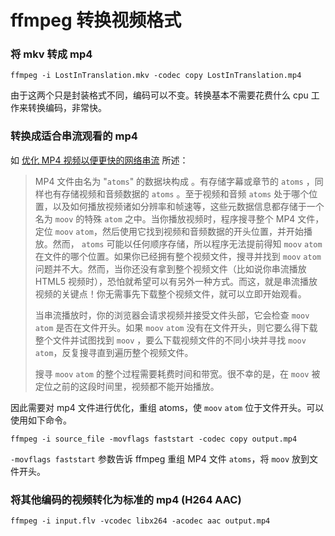 # ffmpeg 转换视频格式

### 将 mkv 转成 mp4

```
ffmpeg -i LostInTranslation.mkv -codec copy LostInTranslation.mp4
```
由于这两个只是封装格式不同，编码可以不变。转换基本不需要花费什么 cpu 工作来转换编码，非常快。

### 转换成适合串流观看的 mp4

如 [优化 MP4 视频以便更快的网络串流](https://macplay.github.io/posts/you-hua-mp4-shi-pin-yi-bian-geng-kuai-de-wang-luo-chuan-liu/) 所述：  

> MP4 文件由名为 "`atoms`" 的数据块构成 。有存储字幕或章节的 `atoms` ，同样也有存储视频和音频数据的 `atoms` 。至于视频和音频 `atoms` 处于哪个位置，以及如何播放视频诸如分辨率和帧速等，这些元数据信息都存储于一个名为 `moov` 的特殊 `atom` 之中。当你播放视频时，程序搜寻整个 MP4 文件，定位 `moov` `atom`，然后使用它找到视频和音频数据的开头位置，并开始播放。然而， `atoms` 可能以任何顺序存储，所以程序无法提前得知 `moov` `atom` 在文件的哪个位置。如果你已经拥有整个视频文件，搜寻并找到 `moov` `atom` 问题并不大。然而，当你还没有拿到整个视频文件（比如说你串流播放 HTML5 视频时），恐怕就希望可以有另外一种方式。而这，就是串流播放视频的关键点！你无需事先下载整个视频文件，就可以立即开始观看。
> 
> 当串流播放时，你的浏览器会请求视频并接受文件头部，它会检查 `moov` `atom` 是否在文件开头。如果 `moov` `atom` 没有在文件开头，则它要么得下载整个文件并试图找到 `moov` ，要么下载视频文件的不同小块并寻找 `moov` `atom`，反复搜寻直到遍历整个视频文件。
> 
> 搜寻 `moov` `atom` 的整个过程需要耗费时间和带宽。很不幸的是，在 `moov` 被定位之前的这段时间里，视频都不能开始播放。

因此需要对 mp4 文件进行优化，重组 atoms，使 `moov` `atom` 位于文件开头。可以使用如下命令。

```
ffmpeg -i source_file -movflags faststart -codec copy output.mp4
```

`-movflags faststart` 参数告诉 ffmpeg 重组 MP4 文件 `atoms`，将 `moov` 放到文件开头。

### 将其他编码的视频转化为标准的 mp4 (H264 AAC)

```
ffmpeg -i input.flv -vcodec libx264 -acodec aac output.mp4
```

